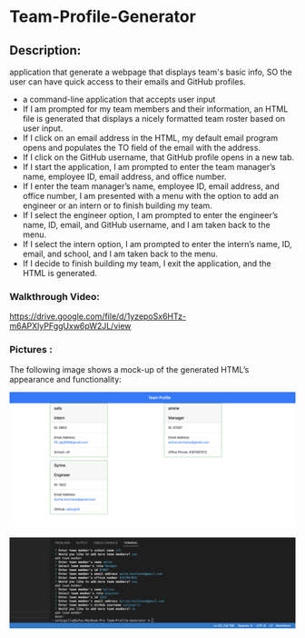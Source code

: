 # Team-Profile-Generator

## Description:
application that  generate a webpage that displays  team's basic info, SO the user  can have quick access to their emails and GitHub profiles.

* a command-line application that accepts user input
* If  I am prompted for my team members and their information, an HTML file is generated that displays a nicely formatted team roster based on user input.
* If I click on an email address in the HTML, my default email program opens and populates the TO field of the email with the address.
* If I click on the GitHub username, that GitHub profile opens in a new tab.
* If I start the application, I am prompted to enter the team manager’s name, employee ID, email address, and office number.
* If I enter the team manager’s name, employee ID, email address, and office number, I am presented with a menu with the option to add an engineer or an intern or to finish building my team.
* If I select the engineer option, I am prompted to enter the engineer’s name, ID, email, and GitHub username, and I am taken back to the menu.
* If I select the intern option, I am prompted to enter the intern’s name, ID, email, and school, and I am taken back to the menu.
* If I decide to finish building my team, I exit the application, and the HTML is generated.

### Walkthrough Video:
 
 https://drive.google.com/file/d/1yzepoSx6HTz-m6APXlyPFggUxw6pW2JL/view

 ### Pictures :
 The following image shows a mock-up of the generated HTML’s appearance and functionality:


 ![Alt screenshot1](./images/screenshot1.png)

 ![Alt screenshot2](./images/screenshot2.png)


  
